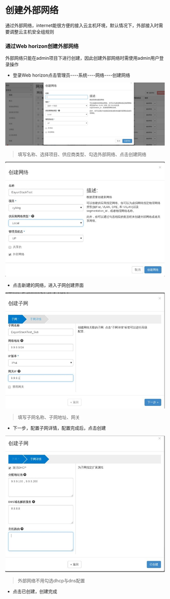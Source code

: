 # 创建外部网络

通过外部网络，internet能很方便的接入云主机环境，默认情况下，外部接入时需要调整云主机安全组规则

### 通过Web horizon创建外部网络

  外部网络只能在admin项目下进行创建，因此创建外部网络时需使用admin用户登录操作

* 登录Web horizon点击管理员----系统----网络----创建网络

![Networkext_Create](../Picture/network_create1.jpg)

> 填写名称、选择项目、供应商类型、勾选外部网络、点击创建网络

![Networkext_Create](../Picture/network_create2.jpg)

* 点击新建的网络，进入子网创建界面

![Networkext_Create](../Picture/network_create3.jpg)

> 填写子网名称、子网地址、网关

* 下一步，配置子网详情，配置完成后，点击创建

![Networkext_Create](../Picture/network_create4.jpg)

> 外部网络不用勾选dhcp与dns配置

* 点击已创建，创建完成



